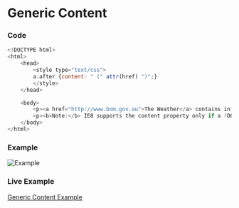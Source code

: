 # Generic Content

### Code


```javascript
<!DOCTYPE html>
<html>
	<head>
        <style type="text/css">
        a:after {content: " (" attr(href) ")";}
        </style>
	</head>

	<body>
		<p><a href="http://www.bom.gov.au">The Weather</a> contains info about weather.</p>
		<p><b>Note:</b> IE8 supports the content property only if a !DOCTYPE is specified.</p>
	</body>
</html>
```

### Example

![Example](https://github.com/samuelMeddows/code-reference/blob/gh-pages/HTML5/screenshots/GenericContent1.PNG)

### Live Example
[Generic Content Example](https://html5-css-javascript-examples.azurewebsites.net/HTML5/GenericContent.html "Generic Content Example")

